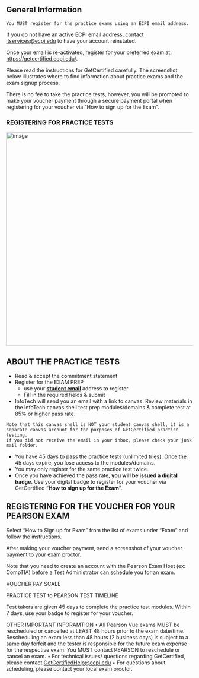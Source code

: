 ## General Information
```
You MUST register for the practice exams using an ECPI email address.
```

If you do not have an active ECPI email address, contact [itservices@ecpi.edu](mailto:itservices@ecpi.edu) to have your account reinstated. 
 
Once your email is re-activated, register for your preferred exam at: https://getcertified.ecpi.edu/. 

Please read the instructions for GetCertified carefully. The screenshot below illustrates where to find information about practice exams and the exam signup process. 

There is no fee to take the practice tests, however, you will be prompted to make your voucher payment through a secure payment portal when registering for your voucher via “How to sign up for the Exam”. 

### REGISTERING FOR PRACTICE TESTS

<img width="1086" height="576" alt="image" src="https://github.com/user-attachments/assets/80bf9da7-bbc5-4975-b651-be942260a9b9" />

## ABOUT THE PRACTICE TESTS

-	Read & accept the commitment statement
-	Register for the EXAM PREP
    -	use your <ins>**student email**</ins> address to register
    -	Fill in the required fields & submit
-	InfoTech will send you an email with a link to canvas. Review materials in the InfoTech canvas shell test prep modules/domains & complete test at 85% or higher pass rate.
```
Note that this canvas shell is NOT your student canvas shell, it is a separate canvas account for the purposes of GetCertified practice testing.
If you did not receive the email in your inbox, please check your junk mail folder.
```
-	You have 45 days to pass the practice tests (unlimited tries). Once the 45 days expire, you lose access to the modules/domains. 
-	You may only register for the same practice test twice.
-	Once you have achieved the pass rate, **you will be issued a digital badge**. Use your digital badge to register for your voucher via GetCertified “**How to sign up for the Exam**”.

## REGISTERING FOR THE VOUCHER FOR YOUR PEARSON EXAM

Select “How to Sign up for Exam” from the list of exams under “Exam” and follow the instructions. 

After making your voucher payment, send a screenshot of your voucher payment to your exam proctor.  

Note that you need to create an account with the Pearson Exam Host (ex: CompTIA) before a Test Administrator can schedule you for an exam.



 







VOUCHER PAY SCALE



















PRACTICE TEST to PEARSON TEST TIMELINE
 

Test takers are given 45 days to complete the practice test modules. Within 7 days, use your badge to register for your voucher. 

OTHER IMPORTANT INFORAMTION
•	All Pearson Vue exams MUST be rescheduled or cancelled at LEAST 48 hours prior to the exam date/time. Rescheduling an exam less than 48 hours (2 business days) is subject to a same day forfeit and the tester is responsible for the future exam expense for the respective exam. You MUST contact PEARSON to reschedule or cancel an exam. 
•	For technical issues/ questions regarding GetCertified, please contact GetCertifiedHelp@ecpi.edu
•	For questions about scheduling, please contact your local exam proctor.
